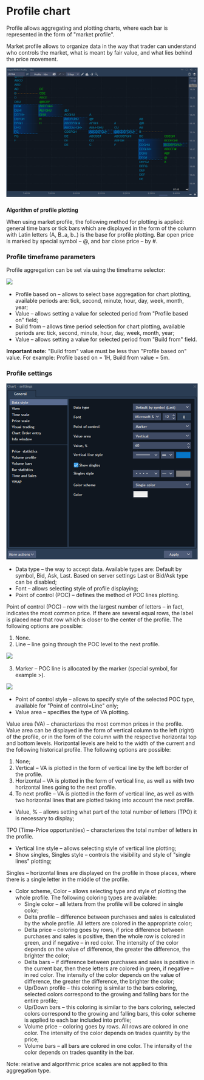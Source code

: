 # Profile chart

Profile allows aggregating and plotting charts, where each bar is represented in the form of "market profile".

Market profile allows to organize data in the way that trader can understand who controls the market, what is meant by fair value, and what lies behind the price movement.

![](../../../../.gitbook/assets/15.png)

### 
**Algorithm of profile plotting**

When using market profile, the following method for plotting is applied: general time bars or tick bars which are displayed in the form of the column with Latin letters \(A, B..a, b..\) is the base for profile plotting. Bar open price is marked by special symbol – @, and bar close price – by \#.

### **Profile timeframe parameters**

Profile aggregation can be set via using the timeframe selector:

![](../../../../.gitbook/assets/16.png)

* Profile based on – allows to select base aggregation for chart plotting, available periods are: tick, second, minute, hour, day, week, month, year;
* Value – allows setting a value for selected period from "Profile based on" field;
* Build from – allows time period selection for chart plotting, available periods are: tick, second, minute, hour, day, week, month, year;
* Value – allows setting a value for selected period from "Build from" field.

**Important note:** "Build from" value must be less than "Profile based on" value. For example: Profile based on = 1H, Build from value = 5m.

### **Profile settings**

![](../../../../.gitbook/assets/image%20%2823%29.png)

* Data type – the way to accept data. Available types are: Default by symbol, Bid, Ask, Last. Based on server settings Last or Bid/Ask type can be disabled;
* Font – allows selecting style of profile displaying;
* Point of control \(POC\) – defines the method of POC lines plotting.

Point of control \(POC\) – row with the largest number of letters – in fact, indicates the most common price. If there are several equal rows, the label is placed near that row which is closer to the center of the profile. The following options are possible:

1. None.
2. Line – line going through the POC level to the next profile.

![](../../../../.gitbook/assets/17.png)

3. Marker – POC line is allocated by the marker \(special symbol, for example &gt;\).

![](../../../../.gitbook/assets/profile-chart.jpg)

* Point of control style – allows to specify style of the selected POC type, available for "Point of control=Line" only;
* Value area – specifies the type of VA plotting.

Value area \(VA\) – characterizes the most common prices in the profile. Value area can be displayed in the form of vertical column to the left \(right\) of the profile, or in the form of the column with the respective horizontal top and bottom levels. Horizontal levels are held to the width of the current and the following historical profile. The following options are possible:

1. None;
2. Vertical – VA is plotted in the form of vertical line by the left border of the profile.
3. Horizontal – VA is plotted in the form of vertical line, as well as with two horizontal lines going to the next profile.
4. To next profile – VA is plotted in the form of vertical line, as well as with two horizontal lines that are plotted taking into account the next profile.

* Value, % – allows setting what part of the total number of letters \(TPO\) it is necessary to display;

TPO \(Time-Price opportunities\) – characterizes the total number of letters in the profile.

* Vertical line style – allows selecting style of vertical line plotting;
* Show singles, Singles style – controls the visibility and style of "single lines" plotting;

Singles – horizontal lines are displayed on the profile in those places, where there is a single letter in the middle of the profile.

* Color scheme, Color – allows selecting type and style of plotting the whole profile. The following coloring types are available:
  * Single color – all letters from the profile will be colored in single color;
  * Delta profile – difference between purchases and sales is calculated by the whole profile. All letters are colored in the appropriate color;
  * Delta price – coloring goes by rows, if price difference between purchases and sales is positive, then the whole row is colored in green, and if negative – in red color. The intensity of the color depends on the value of difference, the greater the difference, the brighter the color;
  * Delta bars – if difference between purchases and sales is positive in the current bar, then these letters are colored in green, if negative – in red color. The intensity of the color depends on the value of difference, the greater the difference, the brighter the color;
  * Up/Down profile – this coloring is similar to the bars coloring, selected colors correspond to the growing and falling bars for the entire profile;
  * Up/Down bars – this coloring is similar to the bars coloring, selected colors correspond to the growing and falling bars, this color scheme is applied to each bar included into profile;
  * Volume price – coloring goes by rows. All rows are colored in one color. The intensity of the color depends on trades quantity by the price;
  * Volume bars – all bars are colored in one color. The intensity of the color depends on trades quantity in the bar.

Note: relative and algorithmic price scales are not applied to this aggregation type.

